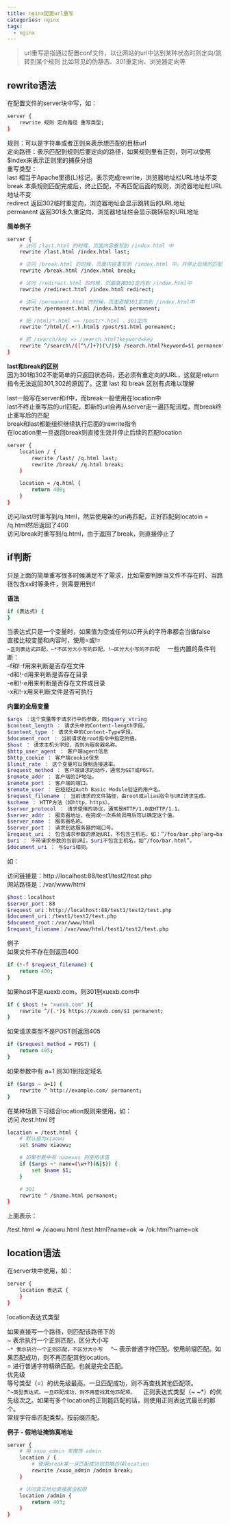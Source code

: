 ```yaml
---
title: nginx配置url重写
categories: nginx
tags:
  - nginx
---
```


> url重写是指通过配置conf文件，以让网站的url中达到某种状态时则定向/跳转到某个规则
> 比如常见的伪静态、301重定向、浏览器定向等

## rewrite语法
在配置文件的server块中写，如：

```sh
server {
    rewrite 规则 定向路径 重写类型;
}
```
<!--more-->
规则：可以是字符串或者正则来表示想匹配的目标url  
定向路径：表示匹配到规则后要定向的路径，如果规则里有正则，则可以使用$index来表示正则里的捕获分组  
重写类型：  
last 相当于Apache里德(L)标记，表示完成rewrite，浏览器地址栏URL地址不变  
break 本条规则匹配完成后，终止匹配，不再匹配后面的规则，浏览器地址栏URL地址不变  
redirect 返回302临时重定向，浏览器地址会显示跳转后的URL地址  
permanent 返回301永久重定向，浏览器地址栏会显示跳转后的URL地址  

**简单例子**  

```sh
server {
    # 访问 /last.html 的时候，页面内容重写到 /index.html 中
    rewrite /last.html /index.html last;

    # 访问 /break.html 的时候，页面内容重写到 /index.html 中，并停止后续的匹配
    rewrite /break.html /index.html break;

    # 访问 /redirect.html 的时候，页面直接302定向到 /index.html中
    rewrite /redirect.html /index.html redirect;

    # 访问 /permanent.html 的时候，页面直接301定向到 /index.html中
    rewrite /permanent.html /index.html permanent;

    # 把 /html/*.html => /post/*.html ，301定向
    rewrite ^/html/(.+?).html$ /post/$1.html permanent;

    # 把 /search/key => /search.html?keyword=key
    rewrite ^/search\/([^\/]+?)(\/|$) /search.html?keyword=$1 permanent;
}
```  

**last和break的区别**  
因为301和302不能简单的只返回状态码，还必须有重定向的URL，这就是return指令无法返回301,302的原因了。这里 last 和 break 区别有点难以理解  

last一般写在server和if中，而break一般使用在location中  
last不终止重写后的url匹配，即新的url会再从server走一遍匹配流程，而break终止重写后的匹配  
break和last都能组织继续执行后面的rewrite指令  
在location里一旦返回break则直接生效并停止后续的匹配location  

```sh
server {
    location / {
        rewrite /last/ /q.html last;
        rewrite /break/ /q.html break;
    }

    location = /q.html {
        return 400;
    }
}
```

访问/last/时重写到/q.html，然后使用新的uri再匹配，正好匹配到locatoin = /q.html然后返回了400  
访问/break时重写到/q.html，由于返回了break，则直接停止了  

## if判断
只是上面的简单重写很多时候满足不了需求，比如需要判断当文件不存在时、当路径包含xx时等条件，则需要用到if  

**语法**
```sh
if (表达式) {
}
```

当表达式只是一个变量时，如果值为空或任何以0开头的字符串都会当做false  
直接比较变量和内容时，使用=或!=  
``~正则表达式匹配，~*不区分大小写的匹配，!~区分大小写的不匹配  ``
一些内置的条件判断：  
-f和!-f用来判断是否存在文件  
-d和!-d用来判断是否存在目录  
-e和!-e用来判断是否存在文件或目录  
-x和!-x用来判断文件是否可执行  

**内置的全局变量**  
```sh
$args ：这个变量等于请求行中的参数，同$query_string
$content_length ： 请求头中的Content-length字段。
$content_type ： 请求头中的Content-Type字段。
$document_root ： 当前请求在root指令中指定的值。
$host ： 请求主机头字段，否则为服务器名称。
$http_user_agent ： 客户端agent信息
$http_cookie ： 客户端cookie信息
$limit_rate ： 这个变量可以限制连接速率。
$request_method ： 客户端请求的动作，通常为GET或POST。
$remote_addr ： 客户端的IP地址。
$remote_port ： 客户端的端口。
$remote_user ： 已经经过Auth Basic Module验证的用户名。
$request_filename ： 当前请求的文件路径，由root或alias指令与URI请求生成。
$scheme ： HTTP方法（如http，https）。
$server_protocol ： 请求使用的协议，通常是HTTP/1.0或HTTP/1.1。
$server_addr ： 服务器地址，在完成一次系统调用后可以确定这个值。
$server_name ： 服务器名称。
$server_port ： 请求到达服务器的端口号。
$request_uri ： 包含请求参数的原始URI，不包含主机名，如：”/foo/bar.php?arg=baz”。
$uri ： 不带请求参数的当前URI，$uri不包含主机名，如”/foo/bar.html”。
$document_uri ： 与$uri相同。
```

如：

访问链接是：http://localhost:88/test1/test2/test.php  
网站路径是：/var/www/html  
```sh
$host：localhost
$server_port：88
$request_uri：http://localhost:88/test1/test2/test.php
$document_uri：/test1/test2/test.php
$document_root：/var/www/html
$request_filename：/var/www/html/test1/test2/test.php
```

例子  
如果文件不存在则返回400  
```sh
if (!-f $request_filename) {
    return 400;
}
```
如果host不是xuexb.com，则301到xuexb.com中  
```sh
if ( $host != "xuexb.com" ){
    rewrite ^/(.*)$ https://xuexb.com/$1 permanent;
}
```
如果请求类型不是POST则返回405  
```sh
if ($request_method = POST) {
    return 405;
}
```
如果参数中有 a=1 则301到指定域名  
```sh
if ($args ~ a=1) {
    rewrite ^ http://example.com/ permanent;
}
```
在某种场景下可结合location规则来使用，如：   
访问 /test.html 时  
```sh
location = /test.html {
    # 默认值为xiaowu
    set $name xiaowu;

    # 如果参数中有 name=xx 则使用该值
    if ($args ~* name=(\w+?)(&|$)) {
        set $name $1;
    }

    # 301
    rewrite ^ /$name.html permanent;
}
```
上面表示：  

/test.html => /xiaowu.html
/test.html?name=ok => /ok.html?name=ok

## location语法  
在server块中使用，如：  
```sh
server {
    location 表达式 {
    }
}
```
location表达式类型  

如果直接写一个路径，则匹配该路径下的  
~ 表示执行一个正则匹配，区分大小写  
``~* 表示执行一个正则匹配，不区分大小写  ``
^~ 表示普通字符匹配。使用前缀匹配。如果匹配成功，则不再匹配其他location。  
= 进行普通字符精确匹配。也就是完全匹配。  
优先级  
等号类型（=）的优先级最高。一旦匹配成功，则不再查找其他匹配项。  
``^~类型表达式。一旦匹配成功，则不再查找其他匹配项。  ``
正则表达式类型（~ ~*）的优先级次之。如果有多个location的正则能匹配的话，则使用正则表达式最长的那个。  
常规字符串匹配类型。按前缀匹配。  

**例子 - 假地址掩饰真地址**  
```sh
server {
    # 用 xxoo_admin 来掩饰 admin
    location / {
        # 使用break拿一旦匹配成功则忽略后续location
        rewrite /xxoo_admin /admin break;
    }

    # 访问真实地址直接报没权限
    location /admin {
        return 403;
    }
}
```
